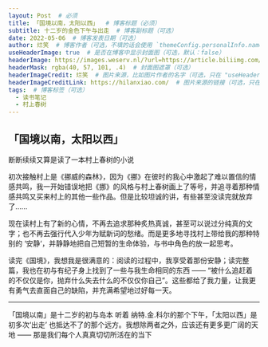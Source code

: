 ```yaml
---
layout: Post  # 必须
title: 「国境以南，太阳以西」  # 博客标题（必须）
subtitle: 十二岁的金色下午与出走  # 博客副标题（可选）
date: 2022-05-06  # 博客发表日期（可选）
author: 烂笑  # 博客作者（可选，不填的话会使用 `themeConfig.personalInfo.name`）
useHeaderImage: true  # 是否在博客中显示封面图（可选，默认：false）
headerImage: https://images.weserv.nl/?url=https://article.biliimg.com/bfs/article/959c558d6b8de50a460247f6524fcc617893520f.jpg  # 博客封面图（必须，即使上一项选了 false，因为图片也需要在首页显示）
headerMask: rgba(40, 57, 101, .4)  # 封面图遮罩（可选）
headerImageCredit: 烂笑  # 图片来源，比如图片作者的名字（可选，只在 "useHeaderImage: true" 时有效）
headerImageCreditLink: https://hilanxiao.com/  # 图片来源的链接（可选，只在 "useHeaderImage: true" 时有效）
tags:  # 博客标签（可选）
  - 读书笔记
  - 村上春树
---
```

## 「国境以南，太阳以西」
断断续续又算是读了一本村上春树的小说

初次接触村上是《挪威的森林》，因为《挪》在彼时的我心中激起了难以置信的情感共鸣，我一开始错误地把《挪》的风格与村上春树画上了等号，并追寻着那种情感共鸣又买来村上的其他一些作品。但是比较坦诚的讲，有些甚至没读完就放弃了……

现在读村上有了新的心情，不再去追求那种炙热真诚，甚至可以说过分纯真的文字；也不再去强行代入少年为赋新词的愁绪。而是更多地寻找村上带给我的那种特别的 ‘安静‘，并静静地把自己短暂的生命体验，与书中角色的放一起思考。

读完《国境》，我想我是很满意的：阅读的过程中，我享受着那份安静；读完整篇，我也在初与有纪子身上找到了一些与我生命相同的东西 —— “被什么追赶着的不仅仅是你，抛弃什么失去什么的不仅仅你自己”。这些都给了我力量，让我更有勇气去直面自己的缺陷，并充满希望地过好每一天。

--------------------------------

「国境以南」是十二岁的初与岛本 听着 纳特.金.科尔的那个下午，「太阳以西」是初多次‘出走’ 也抵达不了的那个远方。我想除两者之外，应该还有更多更广阔的天地 —— 那是我们每个人真真切切所活在的当下